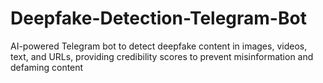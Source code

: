 # Deepfake-Detection-Telegram-Bot
AI-powered Telegram bot to detect deepfake content in images, videos, text, and URLs, providing credibility scores to prevent misinformation and defaming content
